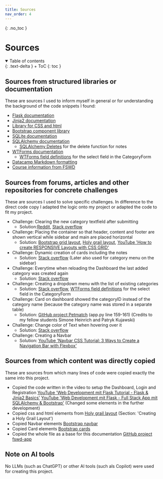 ```yaml
---
title: Sources
nav_order: 4
---
```


{: .no_toc }
# Sources

<details open markdown="block">
{: .text-delta }
<summary>Table of contents</summary>
+ ToC
{: toc }
</details>

## Sources from structured libraries or documentation

These are sources I used to inform myself in general or for understanding the background of the code snippets I found:

+ [Flask documentation](https://flask.palletsprojects.com/en/stable/)
+ [Jinja2 documentation](https://jinja.palletsprojects.com/en/stable/templates/#)
+ [Library for CSS and html](https://www.w3schools.com/html/default.asp)
+ [Bootstrap component library](https://getbootstrap.com/docs/5.3/getting-started/introduction/)
+ [SQLite documentation](https://www.sqlite.org/)
+ [SQLAlchemy documentation](https://www.sqlalchemy.org/)
   + [SQLAlchemy Deletes](https://docs.sqlalchemy.org/en/20/core/dml.html#sqlalchemy.sql.expression.delete) for the delete function for notes 
+ [WTForms documentation](https://wtforms.readthedocs.io/en/2.3.x/)
   + [WTForms field definitions](https://wtforms.readthedocs.io/en/2.3.x/fields/) for the select field in the CategoryForm
+ [Datacamp Markdown formatting](https://www.datacamp.com/cheat-sheet/markdown-cheat-sheet-23)
+ [Course information from FSWD](https://hwrberlin.github.io/fswd/)

## Sources from forums, articles and other repositories for concrete challenges

These are sources I used to solve specific challenges. In difference to the direct code copy I adapted the logic onto my project or adapted the code to fit my project.

+ Challenge: Clearing the new category textfield after submitting 
   + Solution:[Reddit](https://www.reddit.com/r/flask/comments/55320p/clear_valid_form_after_it_is_submitted/), [Stack overflow](https://stackoverflow.com/questions/31945329/clear-valid-form-after-it-is-submitted/31945712#31945712)
+ Challenge: Placing the container so that header, content and footer are shown vertical while sidebar and main are placed horizontal 
   + Solution: [Bootstrap grid layout](https://getbootstrap.com/docs/4.0/layout/grid/), [Holy grail layout](https://blog.pixelfreestudio.com/creating-complex-layouts-with-css-flexbox/), [YouTube 'How to create RESPONSIVE Layouts with CSS GRID'](https://www.youtube.com/watch?v=S9OiWe5iBYo)
+ Challenge: Dynamic creation of cards including the notes 
   + Solution: [Stack overflow](https://stackoverflow.com/a/9204987) (Later also used for category menu on the sidebar)
+ Challenge: Everytime when reloading the Dashboard the last added category was created again
    + Solution: [Stack overflow](https://stackoverflow.com/a/31945712)
+ Challenge: Creating a dropdown menu with the list of existing categories
    + Solution: [Stack overflow](https://stackoverflow.com/a/48236887), [WTForms field definitions](https://wtforms.readthedocs.io/en/2.3.x/fields/) for the select field in the CategoryForm
+ Challenge: Card on dashboard showed the categoryID instead of the category name (because the category name was stored in a separate table)
    + Solution: [GitHub project Petmatch](https://github.com/SimoneHeinrich/PetMatch/blob/main/app.py) (app.py line 159-161) (Credits to my fellow students Simone Heinrich and Patryk Kujawski)
+ Challenge: Change color of Text when hovering over it
    + Solution: [Stack overflow](https://stackoverflow.com/a/75193905)
+ Challenge: Creating a Navbar
    + Solution: [YouTube 'Navbar CSS Tutorial: 3 Ways to Create a Navigation Bar with Flexbox'](https://www.youtube.com/watch?v=PwWHL3RyQgk)


## Sources from which content was directly copied 

These are sources from which many lines of code were copied exactly the same into this project.

+ Copied the code written in the video to setup the Dashboard, Login and Registration [YouTube 'Web Development mit Flask Tutorial - Flask & Jinja2 Basics'](https://www.youtube.com/watch?v=U5qrFwQreyg) [YouTube 'Web Development mit Flask - Full Stack App mit SQLAlchemy & Bootstrap'](https://www.youtube.com/watch?v=nC7vQn0jZXw) (Changed some elements in the further development)
+ Copied css and html elements from [Holy grail layout](https://blog.pixelfreestudio.com/creating-complex-layouts-with-css-flexbox/) (Section: 'Creating a Holy Grail Layout')
+ Copied Navbar elements [Bootstrap navbar](https://getbootstrap.com/docs/5.0/components/navbar/)
+ Copied Card elements [Bootstrap cards](https://getbootstrap.com/docs/5.3/components/card/)
+ Copied the whole file as a base for this documentation [GitHub project fswd-app](https://github.com/hwrberlin/fswd-app/tree/docs)
  

## Note on AI tools
No LLMs (such as ChatGPT) or other AI tools (such als Copilot) were used for creating this project. 
